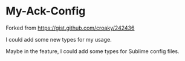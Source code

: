 My-Ack-Config
=============

Forked from https://gist.github.com/croaky/242436

I could add some new types for my usage.

Maybe in the feature, I could add some types for Sublime config files.
